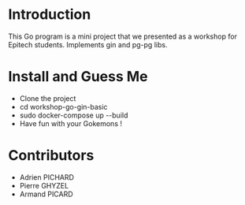 # Introduction
This Go program is a mini project that we presented as a workshop for Epitech students. Implements gin and pg-pg libs.

# Install and Guess Me

* Clone the project
* cd workshop-go-gin-basic
* sudo docker-compose up --build
* Have fun with your Gokemons !

# Contributors
* Adrien PICHARD
* Pierre GHYZEL
* Armand PICARD
